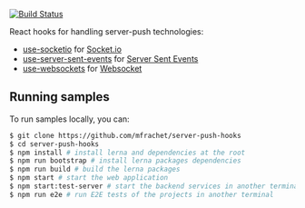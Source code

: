 [![Build Status](https://travis-ci.org/mfrachet/use-socketio.svg?branch=master)](https://travis-ci.org/mfrachet/use-socketio)

React hooks for handling server-push technologies:

- [use-socketio](./packages/use-socketio) for [Socket.io](https://socket.io/)
- [use-server-sent-events](./packages/use-server-sent-events) for [Server Sent Events](https://developer.mozilla.org/en-US/docs/Web/API/Server-sent_events/Using_server-sent_events)
- [use-websockets](./packages/use-websockets) for [Websocket](https://developer.mozilla.org/en-US/docs/Web/API/WebSockets_API)

## Running samples

To run samples locally, you can:

```sh
$ git clone https://github.com/mfrachet/server-push-hooks
$ cd server-push-hooks
$ npm install # install lerna and dependencies at the root
$ npm run bootstrap # install lerna packages dependencies
$ npm run build # build the lerna packages
$ npm start # start the web application
$ npm start:test-server # start the backend services in another terminal
$ npm run e2e # run E2E tests of the projects in another terminal
```
